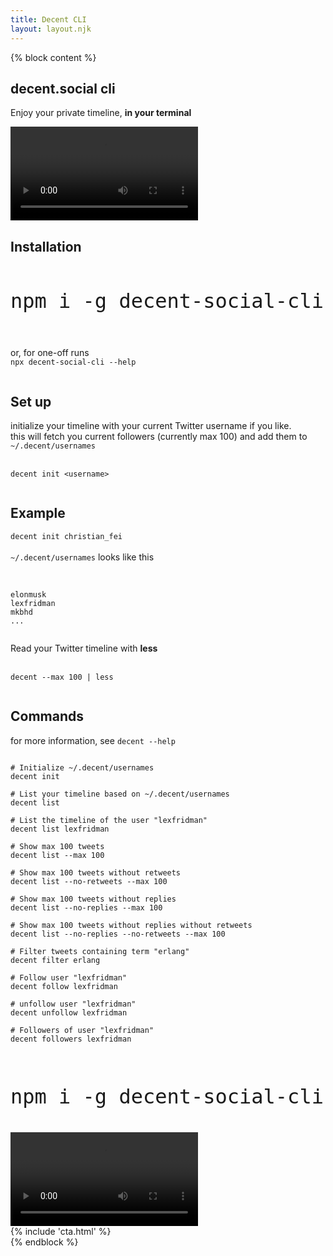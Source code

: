 ```yaml
---
title: Decent CLI
layout: layout.njk
---
```


{% block content %}
<section class="container mt-5">
  <div class="row mb-5">
    <div class="col-lg-12 mx-auto">
      <h1 class="title display-3">decent.social cli</h1>
      <p class="">Enjoy your private timeline, <b>in your terminal</b></p>
    </div>
    <div class="col-lg-12 mx-auto">
      <video class="img-fluid" style="max-width: 100%" autoplay loop src="/img/decent.social.cli.mp4"></video>
    </div>
    <div class="col-lg-12 mx-auto mt-5">
      <div class="mt-5">
        <h1 class="title mt-5 mb-3">Installation</h1>
        <code style="font-size: 2rem">
npm i -g decent-social-cli
        </code>
        <br>
        <br>
        or, for one-off runs
        <code>
npx decent-social-cli --help
        </code>
      </div>
      <div class="mt-5">
        <h1 class="title mt-5 mb-3">Set up</h1>
        <p class="lead">
          initialize your timeline with your current Twitter username if you like.
          <br>
          this will fetch you current followers (currently max 100) and add them to <code>~/.decent/usernames</code>
          <br>
          <br>
          <code>
decent init &lt;username&gt;
          </code>
        </p>
      </div>
      <div class="mt-5">
        <h1 class="title mt-5 mb-3">Example</h1>
        <code>decent init christian_fei</code>
        <br>
        <br>
        <code>~/.decent/usernames</code> looks like this
        <br>
        <br>
        <pre><code>
elonmusk
lexfridman
mkbhd
...
        </code></pre>
      </div>
      <div class="mt-5">
        Read your Twitter timeline with <b>less</b>
        <br>
        <br>
        <code>
decent --max 100 | less
        </code>
      </div>
      <div class="mt-5">
        <h1 class="title mt-5 mb-3">Commands</h1>
        <p class="lead">
          for more information, see <code>decent --help</code>
          <br>
          <pre class="" style="overflow-x: scroll;"><code>
# Initialize ~/.decent/usernames
decent init<br>
# List your timeline based on ~/.decent/usernames
decent list<br>
# List the timeline of the user "lexfridman"
decent list lexfridman<br>
# Show max 100 tweets
decent list --max 100<br>
# Show max 100 tweets without retweets
decent list --no-retweets --max 100<br>
# Show max 100 tweets without replies
decent list --no-replies --max 100<br>
# Show max 100 tweets without replies without retweets
decent list --no-replies --no-retweets --max 100<br>
# Filter tweets containing term "erlang"
decent filter erlang<br>
# Follow user "lexfridman"
decent follow lexfridman<br>
# unfollow user "lexfridman"
decent unfollow lexfridman<br>
# Followers of user "lexfridman"
decent followers lexfridman
          </code></pre>
        </p>
      </div>
      <div class="mt-5">
        <code style="font-size: 2rem">
npm i -g decent-social-cli
        </code>
      </div>
    </div>
    <div class="col-lg-12 mx-auto text-center mt-5">
      <video class="img-fluid" style="max-width: 100%" autoplay loop src="/img/decent.social.cli.mp4"></video>
    </div>
  </div>
</section>

<section id="cta" class="text-center mt-5 py-5">
  <div class="container">
    <div class="row mt-5 mb-5">
      <div class="col-lg-12 mx-auto">
        {% include 'cta.html' %}
      </div>
    </div>
  </div>
</section>
{% endblock %}